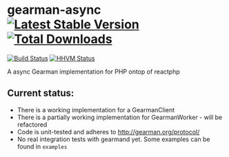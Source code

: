 gearman-async [![Latest Stable Version](https://img.shields.io/packagist/v/zikarsky/react-gearman.svg?style=flat-square)](https://packagist.org/packages/zikarsky/react-gearman) [![Total Downloads](https://img.shields.io/packagist/dt/zikarsky/react-gearman.svg?style=flat-square)](https://packagist.org/packages/zikarsky/react-gearman) 
=============
[![Build Status](https://img.shields.io/travis/bzikarsky/react-gearman.svg?style=flat-square)](https://travis-ci.org/bzikarsky/react-gearman)
[![HHVM Status](https://img.shields.io/hhvm/zikarsky/react-gearman.svg?style=flat-square)](http://hhvm.h4cc.de/package/zikarsky/react-gearman)

A async Gearman implementation for PHP ontop of reactphp

## Current status:
- There is a working implementation for a GearmanClient
- There is a partially working implementation for GearmanWorker - will be refactored
- Code is unit-tested and adheres to http://gearman.org/protocol/ 
- No real integration tests with gearmand yet. Some examples can be found in `examples`
